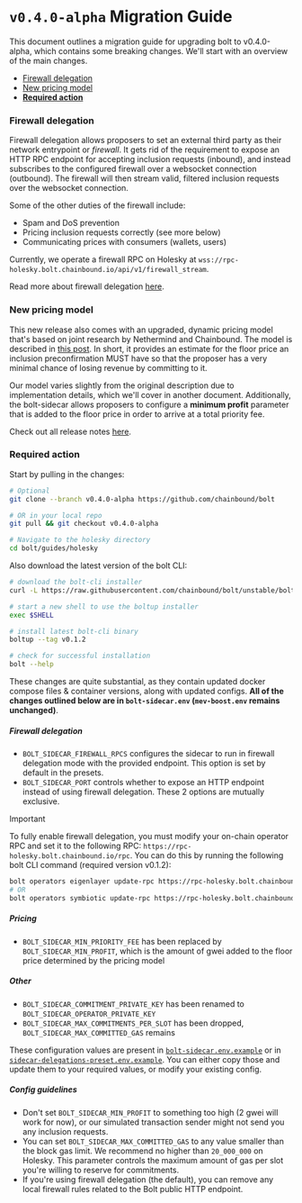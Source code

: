 # `v0.4.0-alpha` Migration Guide

This document outlines a migration guide for upgrading bolt to v0.4.0-alpha, which contains some breaking changes. We'll start with an overview of the main changes.

- [Firewall delegation](#firewall-delegation)
- [New pricing model](#new-pricing-model)
- [**Required action**](#required-action)

### Firewall delegation

Firewall delegation allows proposers to set an external third party as their network entrypoint or _firewall_. It gets rid of the
requirement to expose an HTTP RPC endpoint for accepting inclusion requests (inbound), and instead subscribes to the configured firewall over a
websocket connection (outbound). The firewall will then stream valid, filtered inclusion requests over the websocket connection.

Some of the other duties of the firewall include:

- Spam and DoS prevention
- Pricing inclusion requests correctly (see more below)
- Communicating prices with consumers (wallets, users)

Currently, we operate a firewall RPC on Holesky at `wss://rpc-holesky.bolt.chainbound.io/api/v1/firewall_stream`.

Read more about firewall delegation [here](https://x.com/boltprotocol_/status/1879571451621077413).

### New pricing model

This new release also comes with an upgraded, dynamic pricing model that's based on joint research by Nethermind and Chainbound.
The model is described in [this post](https://research.lido.fi/t/a-pricing-model-for-inclusion-preconfirmations/9136). In short,
it provides an estimate for the floor price an inclusion preconfirmation MUST have so that the proposer has a very minimal chance of
losing revenue by committing to it.

Our model varies slightly from the original description due to implementation details, which we'll cover in another document. Additionally,
the bolt-sidecar allows proposers to configure a **minimum profit** parameter that is added to the floor price in order to arrive at a total
priority fee.

Check out all release notes [here](https://github.com/chainbound/bolt/releases/tag/v0.4.0-alpha).

### Required action

Start by pulling in the changes:

```bash
# Optional
git clone --branch v0.4.0-alpha https://github.com/chainbound/bolt

# OR in your local repo
git pull && git checkout v0.4.0-alpha

# Navigate to the holesky directory
cd bolt/guides/holesky
```

Also download the latest version of the bolt CLI:

```bash
# download the bolt-cli installer
curl -L https://raw.githubusercontent.com/chainbound/bolt/unstable/boltup/install.sh | bash

# start a new shell to use the boltup installer
exec $SHELL

# install latest bolt-cli binary
boltup --tag v0.1.2

# check for successful installation
bolt --help
```

These changes are quite substantial, as they contain updated docker compose files & container versions, along with updated
configs. **All of the changes outlined below are in `bolt-sidecar.env` (`mev-boost.env` remains unchanged)**.

##### Firewall delegation

- `BOLT_SIDECAR_FIREWALL_RPCS` configures the sidecar to run in firewall delegation mode with the provided endpoint. This option is set by default in the presets.
- `BOLT_SIDECAR_PORT` controls whether to expose an HTTP endpoint instead of using firewall delegation. These 2 options are mutually exclusive.

> [!IMPORTANT]
> To fully enable firewall delegation, you must modify your
> on-chain operator RPC and set it to the following RPC: `https://rpc-holesky.bolt.chainbound.io/rpc`.
> You can do this by running the following bolt CLI command (required version v0.1.2):
>
> ```bash
> bolt operators eigenlayer update-rpc https://rpc-holesky.bolt.chainbound.io/rpc
> # OR
> bolt operators symbiotic update-rpc https://rpc-holesky.bolt.chainbound.io/rpc
> ```

##### Pricing

- `BOLT_SIDECAR_MIN_PRIORITY_FEE` has been replaced by `BOLT_SIDECAR_MIN_PROFIT`, which is the amount of gwei
  added to the floor price determined by the pricing model

##### Other

- `BOLT_SIDECAR_COMMITMENT_PRIVATE_KEY` has been renamed to `BOLT_SIDECAR_OPERATOR_PRIVATE_KEY`
- `BOLT_SIDECAR_MAX_COMMITMENTS_PER_SLOT` has been dropped, `BOLT_SIDECAR_MAX_COMMITTED_GAS` remains

These configuration values are present in [`bolt-sidecar.env.example`](./bolt-sidecar.env.example) or in [`sidecar-delegations-preset.env.example`](./presets/sidecar-delegations-preset.env.example). You can either copy those and update them to your required values,
or modify your existing config.

##### Config guidelines

- Don't set `BOLT_SIDECAR_MIN_PROFIT` to something too high (2 gwei will work for now), or our simulated transaction sender might not send you any inclusion requests.
- You can set `BOLT_SIDECAR_MAX_COMMITTED_GAS` to any value smaller than the block gas limit. We recommend no higher than `20_000_000` on Holesky. This parameter controls the maximum amount of gas per slot you're willing to reserve for commitments.
- If you're using firewall delegation (the default), you can remove any local firewall rules related to the Bolt public HTTP endpoint.
